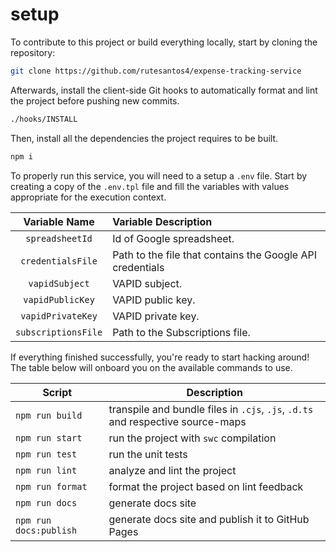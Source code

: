 # setup

To contribute to this project or build everything locally, start by cloning the repository:

```bash
git clone https://github.com/rutesantos4/expense-tracking-service
```

Afterwards, install the client-side Git hooks to automatically format and lint the project before pushing new commits.

```bash
./hooks/INSTALL
```

Then, install all the dependencies the project requires to be built.

```bash
npm i

```

To properly run this service, you will need to a setup a `.env` file. Start by creating a copy of the `.env.tpl` file and fill the variables with values appropriate for the execution context.

|    Variable Name    | Variable Description                                      |
| :-----------------: | :-------------------------------------------------------- |
|   `spreadsheetId`   | Id of Google spreadsheet.                                 |
|  `credentialsFile`  | Path to the file that contains the Google API credentials |
|   `vapidSubject`    | VAPID subject.                                            |
|  `vapidPublicKey`   | VAPID public key.                                         |
|  `vapidPrivateKey`  | VAPID private key.                                        |
| `subscriptionsFile` | Path to the Subscriptions file.                           |


If everything finished successfully, you're ready to start hacking around! The table below will onboard you on the available commands to use.

| Script                 | Description                                                                     |
| ---------------------- | ------------------------------------------------------------------------------- |
| `npm run build`        | transpile and bundle files in `.cjs`, `.js`, `.d.ts` and respective source-maps |
| `npm run start`        | run the project with `swc` compilation                                          |
| `npm run test`         | run the unit tests                                                              |
| `npm run lint`         | analyze and lint the project                                                    |
| `npm run format`       | format the project based on lint feedback                                       |
| `npm run docs`         | generate docs site                                                              |
| `npm run docs:publish` | generate docs site and publish it to GitHub Pages                               |
